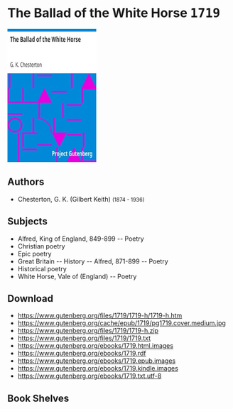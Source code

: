 # The Ballad of the White Horse <kbd>1719</kbd>

![](./cover.medium.jpg "")

## Authors


 - Chesterton, G. K. (Gilbert Keith) <small>(1874 - 1936)</small>

## Subjects


 - Alfred, King of England, 849-899 -- Poetry
 - Christian poetry
 - Epic poetry
 - Great Britain -- History -- Alfred, 871-899 -- Poetry
 - Historical poetry
 - White Horse, Vale of (England) -- Poetry

## Download


 - https://www.gutenberg.org/files/1719/1719-h/1719-h.htm
 - https://www.gutenberg.org/cache/epub/1719/pg1719.cover.medium.jpg
 - https://www.gutenberg.org/files/1719/1719-h.zip
 - https://www.gutenberg.org/files/1719/1719.txt
 - https://www.gutenberg.org/ebooks/1719.html.images
 - https://www.gutenberg.org/ebooks/1719.rdf
 - https://www.gutenberg.org/ebooks/1719.epub.images
 - https://www.gutenberg.org/ebooks/1719.kindle.images
 - https://www.gutenberg.org/ebooks/1719.txt.utf-8

## Book Shelves


